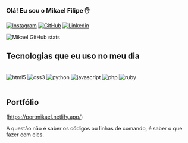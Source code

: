 ### Olá! Eu sou o Mikael Filipe ✋

[![Instagram](https://img.shields.io/badge/Instagram-E4405F?style=for-the-badge&logo=instagram&logoColor=white)](https://www.instagram.com/makael_viana05/)
[![GitHub](https://img.shields.io/badge/GitHub-100000?style=for-the-badge&logo=github&logoColor=white)](https://github.com/mikaelfilipeofc)
[![Linkedin](https://img.shields.io/badge/LinkedIn-0077B5?style=for-the-badge&logo=linkedin&logoColor=white)](https://www.linkedin.com/in/mikael-filipe-949451299/)

![Mikael GitHub stats](https://github-readme-stats.vercel.app/api?username=mikaelfilipeofc&show_icons=true&theme=dracula)

## Tecnologias que eu uso no meu dia 

<div style="display: inline_block"><br/>
    <img align="center" alt="html5" src="https://img.shields.io/badge/HTML5-E34F26?style=for-the-badge&logo=html5&logoColor=white"/>
    <img align="center" alt="css3" src="https://img.shields.io/badge/CSS3-1572B6?style=for-the-badge&logo=css3&logoColor=white"/>
    <img align="center" alt="python" src="https://img.shields.io/badge/Python-14354C?style=for-the-badge&logo=python&logoColor=white"/>
    <img align="center" alt="javascript" src="https://img.shields.io/badge/JavaScript-323330?style=for-the-badge&logo=javascript&logoColor=F7DF1E"/>
    <img align="center" alt="php" src="https://img.shields.io/badge/PHP-777BB4?style=for-the-badge&logo=php&logoColor=white"/>
    <img align="center" alt="ruby" src="https://img.shields.io/badge/Ruby-CC342D?style=for-the-badge&logo=ruby&logoColor=white"/>
</div><br/>

## Portfólio 

(https://portmikael.netlify.app/)

A questão não é saber os códigos ou linhas de comando, é saber o que fazer com eles.
